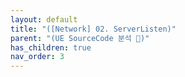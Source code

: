 ```yaml
---
layout: default
title: "([Network] 02. ServerListen)"
parent: "(UE SourceCode 분석 🤖)"
has_children: true
nav_order: 3
---
```


